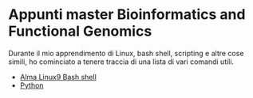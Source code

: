 # Appunti master Bioinformatics and Functional Genomics

Durante il mio apprendimento di Linux, bash shell, scripting e altre cose simili, ho cominciato a tenere traccia di una lista di vari comandi utili.

* [Alma Linux9 Bash shell](bash_shell.md)
* [Python](python_language.md)
